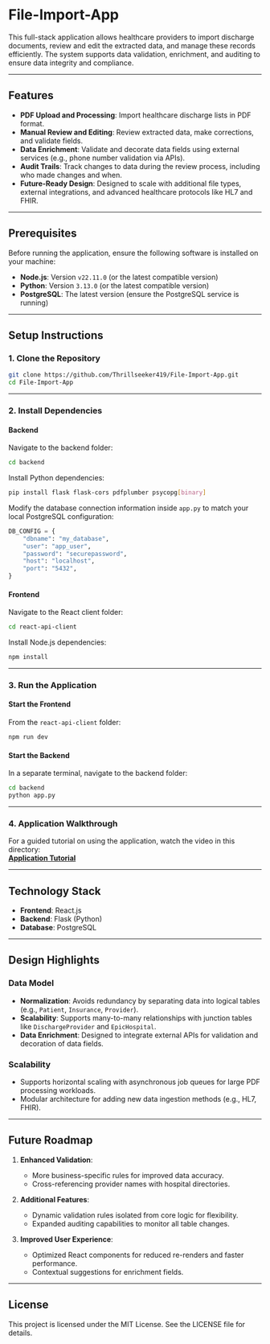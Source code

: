 
# **File-Import-App**

This full-stack application allows healthcare providers to import discharge documents, review and edit the extracted data, and manage these records efficiently. The system supports data validation, enrichment, and auditing to ensure data integrity and compliance.

---

## **Features**

- **PDF Upload and Processing**: Import healthcare discharge lists in PDF format.
- **Manual Review and Editing**: Review extracted data, make corrections, and validate fields.
- **Data Enrichment**: Validate and decorate data fields using external services (e.g., phone number validation via APIs).
- **Audit Trails**: Track changes to data during the review process, including who made changes and when.
- **Future-Ready Design**: Designed to scale with additional file types, external integrations, and advanced healthcare protocols like HL7 and FHIR.

---

## **Prerequisites**

Before running the application, ensure the following software is installed on your machine:
- **Node.js**: Version `v22.11.0` (or the latest compatible version)
- **Python**: Version `3.13.0` (or the latest compatible version)
- **PostgreSQL**: The latest version (ensure the PostgreSQL service is running)

---

## **Setup Instructions**

### **1. Clone the Repository**

```bash
git clone https://github.com/Thrillseeker419/File-Import-App.git
cd File-Import-App
```

---

### **2. Install Dependencies**

#### **Backend**
Navigate to the backend folder:
```bash
cd backend
```

Install Python dependencies:
```bash
pip install flask flask-cors pdfplumber psycopg[binary]
```

Modify the database connection information inside `app.py` to match your local PostgreSQL configuration:
```python
DB_CONFIG = {
    "dbname": "my_database",
    "user": "app_user",
    "password": "securepassword",
    "host": "localhost",
    "port": "5432",
}
```

#### **Frontend**
Navigate to the React client folder:
```bash
cd react-api-client
```

Install Node.js dependencies:
```bash
npm install
```

---

### **3. Run the Application**

#### **Start the Frontend**
From the `react-api-client` folder:
```bash
npm run dev
```

#### **Start the Backend**
In a separate terminal, navigate to the backend folder:
```bash
cd backend
python app.py
```

---

### **4. Application Walkthrough**

For a guided tutorial on using the application, watch the video in this directory:  
[**Application Tutorial**](./Application-Tutorial.mkv)

---

## **Technology Stack**

- **Frontend**: React.js
- **Backend**: Flask (Python)
- **Database**: PostgreSQL

---

## **Design Highlights**

### **Data Model**
- **Normalization**: Avoids redundancy by separating data into logical tables (e.g., `Patient`, `Insurance`, `Provider`).
- **Scalability**: Supports many-to-many relationships with junction tables like `DischargeProvider` and `EpicHospital`.
- **Data Enrichment**: Designed to integrate external APIs for validation and decoration of data fields.

### **Scalability**
- Supports horizontal scaling with asynchronous job queues for large PDF processing workloads.
- Modular architecture for adding new data ingestion methods (e.g., HL7, FHIR).

---

## **Future Roadmap**

1. **Enhanced Validation**:
   - More business-specific rules for improved data accuracy.
   - Cross-referencing provider names with hospital directories.

2. **Additional Features**:
   - Dynamic validation rules isolated from core logic for flexibility.
   - Expanded auditing capabilities to monitor all table changes.

3. **Improved User Experience**:
   - Optimized React components for reduced re-renders and faster performance.
   - Contextual suggestions for enrichment fields.

---

## **License**

This project is licensed under the MIT License. See the LICENSE file for details.

